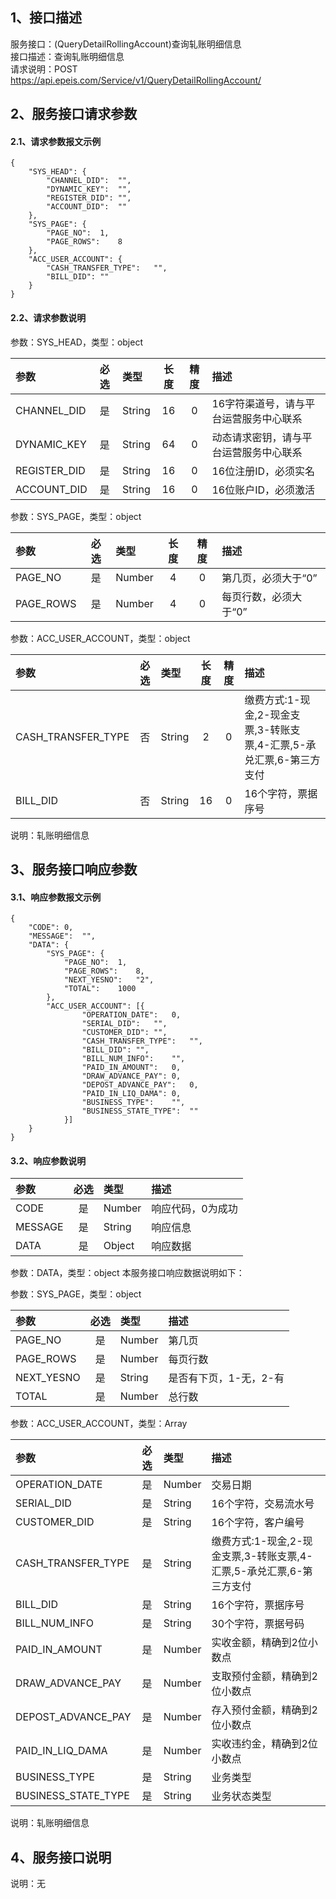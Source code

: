 ## 1、接口描述  
服务接口：(QueryDetailRollingAccount)查询轧账明细信息  
接口描述：查询轧账明细信息  
请求说明：POST https://api.epeis.com/Service/v1/QueryDetailRollingAccount/  
  
## 2、服务接口请求参数  
#### 2.1、请求参数报文示例  
~~~  
{
	"SYS_HEAD":	{
		"CHANNEL_DID":	"",
		"DYNAMIC_KEY":	"",
		"REGISTER_DID":	"",
		"ACCOUNT_DID":	""
	},
	"SYS_PAGE":	{
		"PAGE_NO":	1,
		"PAGE_ROWS":	8
	},
	"ACC_USER_ACCOUNT":	{
		"CASH_TRANSFER_TYPE":	"",
		"BILL_DID":	""
	}
}  
~~~  
#### 2.2、请求参数说明  
参数：SYS_HEAD，类型：object  
  
| 参数 | 必选 | 类型 | 长度 | 精度 | 描述 |  
| :----------------- | :----: | :-------- | :----: | :----: | :---------------- |  
| CHANNEL_DID | 是 | String | 16 | 0 | 16字符渠道号，请与平台运营服务中心联系 |  
| DYNAMIC_KEY | 是 | String | 64 | 0 | 动态请求密钥，请与平台运营服务中心联系 |  
| REGISTER_DID      |  是  | String   | 16 | 0 | 16位注册ID，必须实名 |  
| ACCOUNT_DID       |  是  | String   | 16 | 0 | 16位账户ID，必须激活 |  
  
参数：SYS_PAGE，类型：object  
  
| 参数 | 必选 | 类型 | 长度 | 精度 | 描述 |  
| :----------------- | :----: | :-------- | :----: | :----: | :---------------- |  
| PAGE_NO       |  是  | Number   | 4 | 0 | 第几页，必须大于“0” |  
| PAGE_ROWS     |  是  | Number   | 4 | 0 | 每页行数，必须大于“0” |  
  
参数：ACC_USER_ACCOUNT，类型：object  
  
| 参数              | 必选 | 类型     | 长度 | 精度 | 描述             |  
| :----------------- | :----: | :-------- | :----: | :----: | :---------------- |  
| CASH_TRANSFER_TYPE |  否  | String   | 2 | 0 | 缴费方式:1-现金,2-现金支票,3-转账支票,4-汇票,5-承兑汇票,6-第三方支付 |  
| BILL_DID |  否  | String   | 16 | 0 | 16个字符，票据序号 |  
  
说明：轧账明细信息  
  
## 3、服务接口响应参数  
#### 3.1、响应参数报文示例  
~~~  
{
	"CODE":	0,
	"MESSAGE":	"",
	"DATA":	{
		"SYS_PAGE":	{
			"PAGE_NO":	1,
			"PAGE_ROWS":	8,
			"NEXT_YESNO":	"2",
			"TOTAL":	1000
		},
		"ACC_USER_ACCOUNT":	[{
				"OPERATION_DATE":	0,
				"SERIAL_DID":	"",
				"CUSTOMER_DID":	"",
				"CASH_TRANSFER_TYPE":	"",
				"BILL_DID":	"",
				"BILL_NUM_INFO":	"",
				"PAID_IN_AMOUNT":	0,
				"DRAW_ADVANCE_PAY":	0,
				"DEPOST_ADVANCE_PAY":	0,
				"PAID_IN_LIQ_DAMA":	0,
				"BUSINESS_TYPE":	"",
				"BUSINESS_STATE_TYPE":	""
			}]
	}
}  
~~~  
#### 3.2、响应参数说明  
  
| 参数              | 必选 | 类型     | 描述             |  
| :----------------- | :----: | :-------- | :---------------- |  
| CODE | 是 | Number | 响应代码，0为成功 |  
| MESSAGE | 是 | String | 响应信息 |  
| DATA | 是 | Object | 响应数据 |  
  
参数：DATA，类型：object 本服务接口响应数据说明如下：  
  
参数：SYS_PAGE，类型：object  
  
| 参数              | 必选 | 类型     | 描述             |  
| :----------------- | :----: | :-------- | :---------------- |  
| PAGE_NO       |  是  | Number   | 第几页 |  
| PAGE_ROWS     |  是  | Number   | 每页行数 |  
| NEXT_YESNO    |  是  | String   | 是否有下页，1-无，2-有 |  
| TOTAL         |  是  | Number   | 总行数 |  
  
参数：ACC_USER_ACCOUNT，类型：Array  
  

| 参数              | 必选 | 类型     | 描述             |  
| :----------------- | :----: | :-------- | :---------------- |  
| OPERATION_DATE |  是  | Number   | 交易日期 |  
| SERIAL_DID |  是  | String   | 16个字符，交易流水号 |  
| CUSTOMER_DID |  是  | String   | 16个字符，客户编号 |  
| CASH_TRANSFER_TYPE |  是  | String   | 缴费方式:1-现金,2-现金支票,3-转账支票,4-汇票,5-承兑汇票,6-第三方支付 |  
| BILL_DID |  是  | String   | 16个字符，票据序号 |  
| BILL_NUM_INFO |  是  | String   | 30个字符，票据号码 |  
| PAID_IN_AMOUNT |  是  | Number   | 实收金额，精确到2位小数点 |  
| DRAW_ADVANCE_PAY |  是  | Number   | 支取预付金额，精确到2位小数点 |  
| DEPOST_ADVANCE_PAY |  是  | Number   | 存入预付金额，精确到2位小数点 |  
| PAID_IN_LIQ_DAMA |  是  | Number   | 实收违约金，精确到2位小数点 |  
| BUSINESS_TYPE |  是  | String   | 业务类型 |  
| BUSINESS_STATE_TYPE |  是  | String   | 业务状态类型 |  
  
说明：轧账明细信息  
## 4、服务接口说明  
说明：无  
